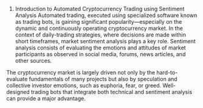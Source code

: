 1. Introduction to Automated Cryptocurrency Trading using Sentiment Analysis
Automated trading, executed using specialized software known as trading bots, is gaining significant popularity—especially on the dynamic and continuously operating cryptocurrency market. In the context of daily-trading strategies, where decisions are made within short timeframes, market sentiment analysis plays a key role.
Sentiment analysis consists of evaluating the emotions and attitudes of market participants as observed in social media, forums, news articles, and other sources.

The cryptocurrency market is largely driven not only by the hard-to-evaluate fundamentals of many projects but also by speculation and collective investor emotions, such as euphoria, fear, or greed.
Well-designed trading bots that integrate both technical and sentiment analysis can provide a major advantage.